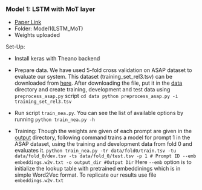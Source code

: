 ### Model 1: LSTM with MoT layer

* [Paper Link](https://www.aclweb.org/anthology/D16-1193/)
* Folder: Model1(LSTM_MoT)
* Weights uploaded

Set-Up:
* Install keras with Theano backend
* Prepare data. We have used 5-fold cross validation on ASAP dataset to evaluate our system. This dataset (training_set_rel3.tsv) can be downloaded from [here](https://www.kaggle.com/c/asap-aes/data). After downloading the file, put it in the [data](data) directory and create training, development and test data using `preprocess_asap.py` script
`cd data
python preprocess_asap.py -i training_set_rel3.tsv`

* Run script `train_nea.py`. You can see the list of available options by running `python train_nea.py -h`

* Training:
Though the weights are given of each prompt are given in the [output](output) directory, following command trains a model for prompt 1 in the ASAP dataset, using the training and development data from fold 0 and evaluates it.
`python train_nea.py -tr data/fold0/train.tsv -tu data/fold_0/dev.tsv -ts data/fold_0/test.tsv -p 1	# Prompt ID --emb embeddings.w2v.txt -o output_dir #Output Dir`
Here `--emb` option is to initialize the lookup table with pretrained embeddinings which is in simple Word2Vec format. To replicate our results use file `embeddings.w2v.txt` 
